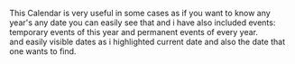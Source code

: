 This Calendar is very useful in some cases as if you want to know any year's any date you can easily see that and i have also included events: temporary events of this year and permanent events of every year.  
and easily visible dates as i highlighted current date and also the date that one wants to find.
